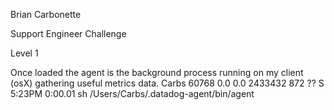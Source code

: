 Brian Carbonette 

Support Engineer Challenge


Level 1

Once loaded the agent is the background process running on my client (osX) gathering useful metrics data.
Carbs          60768   0.0  0.0  2433432    872   ??  S     5:23PM   0:00.01 sh /Users/Carbs/.datadog-agent/bin/agent
